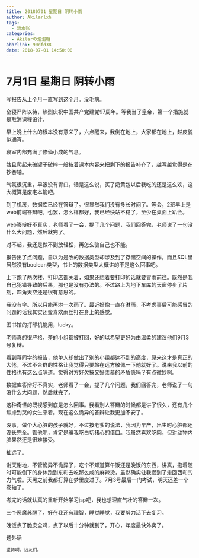 ```yaml
---
title: 20180701 星期日 阴转小雨
author: Akilarlxh
tags:
  - 流水账
categories:
  - Akilarの泡泡糖
abbrlink: 90dfd38
date: 2018-07-01 14:50:00
---
```

# 7月1日 星期日 阴转小雨

写报告从上个月一直写到这个月。没毛病。

全寝严阵以待，热烈庆祝中国共产党建党97周年。等我当了皇帝，第一个措施就是取消课程设计。

早上晚上什么的根本没有意义了，六点醒来，我倒在地上，大家都在地上，赵皮貌似通宵。

寝室内部充满了修仙小成的气息。

姑且爬起来破罐子破摔一般按着课本内容来把剩下的报告补齐了，越写越觉得是在抄卷轴。

气氛很沉重，早饭没有胃口。话是这么说，买了奶黄包以后我吃的还是这么欢，这大概算是废宅本能吧。

到了机房，数据库已经在答辩了。很显然我们没有多长时间了。等会，2班早上是web前端答辩吧。也罢，怎么样都好，我已经快站不稳了，至少在桌面上趴会。

web答辩好不真实，老师看了一会，提了几个问题，我们回答完，老师说了一句没什么大问题，然后就完了。

对不起，我还是做不到放轻松，再怎么骗自己也不能。

报告出了点问题，自以为是改的数据类型却涉及到了存储空间的操作，而且SQL里居然没有boolean类型，书上的数据类型大概讲的不是这么回事吧。

上下跑了两次楼，打印店都关着，如果还想着要打印的话就要冒雨前往。既然是我自己犯错导致的后果，那也是没有办法的。不过路上为地下车库的天窗停步了片刻，四角天空还是很有意思的。

我没有伞。所以只能再淋一次雨了。最近好像一直在淋雨，不考虑事后可能感冒的问题的话我其实还蛮喜欢雨丝打在身上的感觉。

图书馆的打印机能用，lucky。

老师真的很严格，差的小组都被打回，好的以希望更好为由温柔的建议他们9月3号复辩。

看到蒋同学的报告，他单人却做出了别的小组都达不到的高度，原来这才是真正的大佬，不过不合群的性格让我觉得只要站在远方敬佩一下他就好了。说来我以前的性格也有这么点味道。觉得对方好欠揍又好羡慕的矛盾感吗？有点微妙啊。

数据库答辩好不真实，老师看了一会，提了几个问题，我们回答完，老师说了一句没什么大问题，然后就完了。

这种奇怪的既视感到底是怎么回事。我看别人答辩的时候都是讲了很久，还有几个焦虑到哭的女生来着。现在这么诡异的答辩让我更加不安了。

没事，做个大心脏的孩子就好，不过按老爹的说法，我因为早产，出生时心脏都还没长完全。管他呢，肯定是骗我吃白切猪心的借口。我虽然喜欢吃肉，但对动物内脏果然还是很难接受。

扯远了。

谢天谢地，不管诡异不诡异了，吃个不知道算午饭还是晚饭的东西，讲真，拖着随时可能倒下的身体跑到东和去吃那么咸的麻辣烫，虽然确实让我攒到了走回西和的力气啦。天黑之前我都打算在梦里度过了。7月3号最后一门考试，明天还差一个卷轴了。

考完的话就认真的重新开始学习jsp吧，我也想理直气壮的答辩一次。

三个恶魔苏醒了，好在我还有理智，睡觉睡觉，我要努力活下去复习。

晚饭点了脆皮全鸡，点了以后十分钟就到了，开心，年度最快外卖了。

题外话
```
坚持啊，战友们。
```


